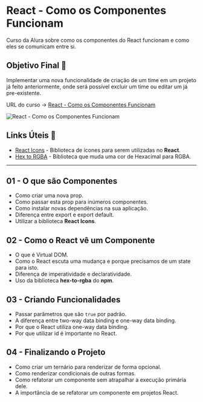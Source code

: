 # React - Como os Componentes Funcionam

Curso da Alura sobre como os componentes do React funcionam e como eles se comunicam entre si.

## Objetivo Final &#x1F3AF;

Implementar uma nova funcionalidade de criação de um time em um projeto já feito anteriormente, onde será possível excluir um time ou editar um já pre-existente.

URL do curso -> [React - Como os Componentes Funcionam](https://cursos.alura.com.br/course/react-componentes-funcionam)

![React - Como os Componentes Funcionam](https://www.alura.com.br/assets/api/share/curso-react-componentes-funcionam.png)

## Links Úteis &#x1F517;
* [React Icons](https://react-icons.github.io/react-icons) - Biblioteca de ícones para serem utilizadas no **React**.
* [Hex to RGBA](https://www.npmjs.com/package/hex-to-rgba) - Biblioteca que muda uma cor de Hexacimal para RGBA.

***

## 01 - O que são Componentes
* Como criar uma nova prop.
* Como passar esta prop para inúmeros componentes.
* Como instalar novas dependências na sua aplicação.
* Diferença entre export e export default.
* Utilizar a biblioteca **React Icons**.

## 02 - Como o React vê um Componente
* O que é Virtual DOM.
* Como o React escuta uma mudança e porque precisamos de um state para isto.
* Diferença de imperatividade e declaratividade.
* Uso da biblioteca **hex-to-rgba** do **npm**.

## 03 - Criando Funcionalidades
* Passar parâmetros que são `true` por padrão.
* A diferença entre two-way data binding e one-way data binding.
* Por que o React utiliza one-way data binding.
* Por que utilizar id é importante no React.

## 04 - Finalizando o Projeto
* Como criar um ternário para renderizar de forma opcional.
* Como renderizar condicionais de outras formas.
* Como refatorar um componente sem atrapalhar a execução primária dele.
* A importância de se refatorar um componente em projetos React.
